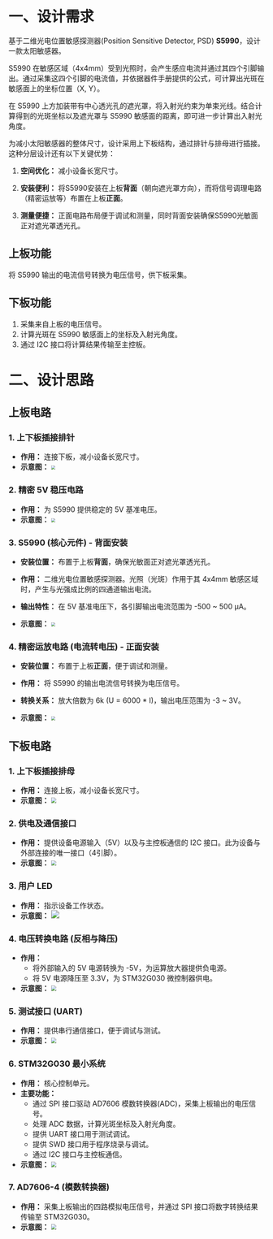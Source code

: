 # 一、设计需求

基于二维光电位置敏感探测器(Position Sensitive Detector, PSD) **S5990**，设计一款太阳敏感器。

S5990 在敏感区域（4x4mm）受到光照时，会产生感应电流并通过其四个引脚输出。通过采集这四个引脚的电流值，并依据器件手册提供的公式，可计算出光斑在敏感面上的坐标位置（X, Y）。

在 S5990 上方加装带有中心透光孔的遮光罩，将入射光约束为单束光线。结合计算得到的光斑坐标以及遮光罩与 S5990 敏感面的距离，即可进一步计算出入射光角度。

为减小太阳敏感器的整体尺寸，设计采用上下板结构，通过排针与排母进行插接。这种分层设计还有以下关键优势：
1. **空间优化：** 减小设备长宽尺寸。

2. **安装便利：** 将S5990安装在上板**背面**（朝向遮光罩方向），而将信号调理电路（精密运放等）布置在上板**正面**。

3. **测量便捷：** 正面电路布局便于调试和测量，同时背面安装确保S5990光敏面正对遮光罩透光孔。

   

## 上板功能
将 S5990 输出的电流信号转换为电压信号，供下板采集。

## 下板功能
1.  采集来自上板的电压信号。
2.  计算光斑在 S5990 敏感面上的坐标及入射光角度。
3.  通过 I2C 接口将计算结果传输至主控板。

# 二、设计思路

## 上板电路

### 1. 上下板插接排针
*   **作用：** 连接下板，减小设备长宽尺寸。
*   **示意图：** <img src="./上板电路图/上下板插接排针.png" style="zoom: 50%;" />

### 2. 精密 5V 稳压电路
*   **作用：** 为 S5990 提供稳定的 5V 基准电压。
*   **示意图：** <img src="./上板电路图/精密5V稳压.png" style="zoom:50%;" />

### 3. S5990 (核心元件) - **背面安装**
*   **安装位置：** 布置于上板**背面**，确保光敏面正对遮光罩透光孔。

*   **作用：** 二维光电位置敏感探测器。光照（光斑）作用于其 4x4mm 敏感区域时，产生与光强成比例的四通道输出电流。
*   **输出特性：** 在 5V 基准电压下，各引脚输出电流范围为 -500 ~ 500 μA。
*   **示意图：** <img src="./上板电路图/S5990.png" style="zoom:50%;" />

### 4. 精密运放电路 (电流转电压) - **正面安装**
*   **安装位置：** 布置于上板**正面**，便于调试和测量。

*   **作用：** 将 S5990 的输出电流信号转换为电压信号。
*   **转换关系：** 放大倍数为 6k (U = 6000 * I)，输出电压范围为 -3 ~ 3V。
*   **示意图：** <img src="./上板电路图/精密运放电路.png" style="zoom:50%;" />

## 下板电路

### 1. 上下板插接排母
*   **作用：** 连接上板，减小设备长宽尺寸。
*   **示意图：** <img src="./下板电路图/上下板插接排母.png" style="zoom: 67%;" />

### 2. 供电及通信接口
*   **作用：** 提供设备电源输入（5V）以及与主控板通信的 I2C 接口。此为设备与外部连接的唯一接口（4引脚）。
*   **示意图：** <img src="./下板电路图/供电及数传接口.png" style="zoom:67%;" />

### 3. 用户 LED
*   **作用：** 指示设备工作状态。
*   **示意图：** ![](./下板电路图/用户LED.png)

### 4. 电压转换电路 (反相与降压)
*   **作用：**
    *   将外部输入的 5V 电源转换为 -5V，为运算放大器提供负电源。
    *   将 5V 电源降压至 3.3V，为 STM32G030 微控制器供电。
*   **示意图：** <img src="./下板电路图/电压反转及降压.png" style="zoom:67%;" />

### 5. 测试接口 (UART)
*   **作用：** 提供串行通信接口，便于调试与测试。
*   **示意图：** <img src="./下板电路图/测试接口.png" style="zoom:67%;" />

### 6. STM32G030 最小系统
*   **作用：** 核心控制单元。
*   **主要功能：**
    *   通过 SPI 接口驱动 AD7606 模数转换器(ADC)，采集上板输出的电压信号。
    *   处理 ADC 数据，计算光斑坐标及入射光角度。
    *   提供 UART 接口用于测试调试。
    *   提供 SWD 接口用于程序烧录与调试。
    *   通过 I2C 接口与主控板通信。
*   **示意图：** <img src="./下板电路图/STM32G030最小系统.png" style="zoom:67%;" />

### 7. AD7606-4 (模数转换器)
*   **作用：** 采集上板输出的四路模拟电压信号，并通过 SPI 接口将数字转换结果传输至 STM32G030。
*   **示意图：** <img src="./下板电路图/AD7606.png" style="zoom:67%;" />